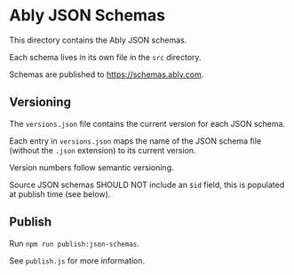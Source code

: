# Ably JSON Schemas

This directory contains the Ably JSON schemas.

Each schema lives in its own file in the `src` directory.

Schemas are published to https://schemas.ably.com.

## Versioning

The `versions.json` file contains the current version for each JSON schema.

Each entry in `versions.json` maps the name of the JSON schema file (without
the `.json` extension) to its current version.

Version numbers follow semantic versioning.

Source JSON schemas SHOULD NOT include an `$id` field, this is populated at
publish time (see below).

## Publish

Run `npm run publish:json-schemas`.

See `publish.js` for more information.
